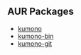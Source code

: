 ## AUR Packages

- [kumono](https://aur.archlinux.org/packages/kumono)
- [kumono-bin](https://aur.archlinux.org/packages/kumono-bin)
- [kumono-git](https://aur.archlinux.org/packages/kumono-git)